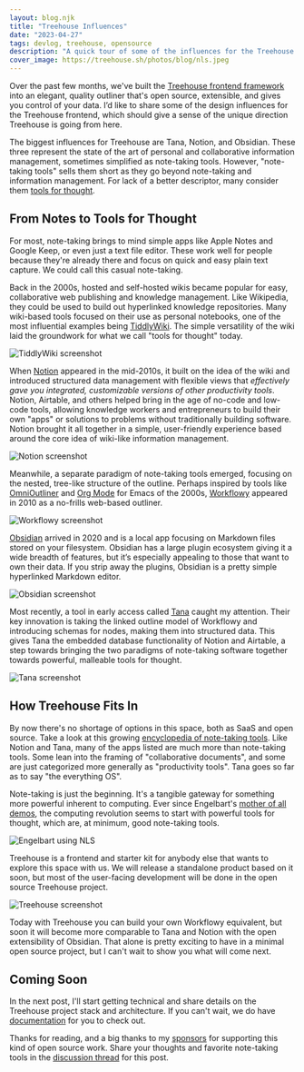 ```yaml
---
layout: blog.njk
title: "Treehouse Influences"
date: "2023-04-27"
tags: devlog, treehouse, opensource
description: "A quick tour of some of the influences for the Treehouse frontend and where it fits in the ecosystem."
cover_image: https://treehouse.sh/photos/blog/nls.jpeg
---
```


Over the past few months, we've built the [Treehouse frontend framework](https://treehouse.sh) into an elegant, quality outliner that's open source, extensible, and gives you control of your data. I’d like to share some of the design influences for the Treehouse frontend, which should give a sense of the unique direction Treehouse is going from here. 

The biggest influences for Treehouse are Tana, Notion, and Obsidian. These three represent the state of the art of personal and collaborative information management, sometimes simplified as note-taking tools. However, "note-taking tools" sells them short as they go beyond note-taking and information management. For lack of a better descriptor, many consider them [tools for thought](https://www.forthought.tools/).

## From Notes to Tools for Thought

For most, note-taking brings to mind simple apps like Apple Notes and Google Keep, or even just a text file editor. These work well for people because they're already there and focus on quick and easy plain text capture. We could call this casual note-taking. 

Back in the 2000s, hosted and self-hosted wikis became popular for easy, collaborative web publishing and knowledge management. Like Wikipedia, they could be used to build out hyperlinked knowledge repositories. Many wiki-based tools focused on their use as personal notebooks, one of the most influential examples being [TiddlyWiki](https://tiddlywiki.com/). The simple versatility of the wiki laid the groundwork for what we call "tools for thought" today.

![TiddlyWiki screenshot](https://treehouse.sh/photos/blog/tiddlywiki.png)

When [Notion](https://www.notion.so/) appeared in the mid-2010s, it built on the idea of the wiki and introduced structured data management with flexible views that *effectively gave you integrated, customizable versions of other productivity tools*. Notion, Airtable, and others helped bring in the age of no-code and low-code tools, allowing knowledge workers and entrepreneurs to build their own "apps" or solutions to problems without traditionally building software. Notion brought it all together in a simple, user-friendly experience based around the core idea of wiki-like information management.

![Notion screenshot](https://treehouse.sh/photos/blog/notion.jpeg)

Meanwhile, a separate paradigm of note-taking tools emerged, focusing on the nested, tree-like structure of the outline. Perhaps inspired by tools like [OmniOutliner](https://www.omnigroup.com/omnioutliner/) and [Org Mode](https://orgmode.org/) for Emacs of the 2000s, [Workflowy](https://workflowy.com/) appeared in 2010 as a no-frills web-based outliner. 

![Workflowy screenshot](https://treehouse.sh/photos/blog/workflowy.png)

[Obsidian](https://obsidian.md/) arrived in 2020 and is a local app focusing on Markdown files stored on your filesystem. Obsidian has a large plugin ecosystem giving it a wide breadth of features, but it’s especially appealing to those that want to own their data. If you strip away the plugins, Obsidian is a pretty simple hyperlinked Markdown editor.

![Obsidian screenshot](https://treehouse.sh/photos/blog/obsidian.png)

Most recently, a tool in early access called [Tana](https://tana.inc/) caught my attention. Their key innovation is taking the linked outline model of Workflowy and introducing schemas for nodes, making them into structured data. This gives Tana the embedded database functionality of Notion and Airtable, a step towards bringing the two paradigms of note-taking software together towards powerful, malleable tools for thought.  

![Tana screenshot](https://treehouse.sh/photos/blog/tana.webp)

## How Treehouse Fits In

By now there's no shortage of options in this space, both as SaaS and open source. Take a look at this growing [encyclopedia of note-taking tools](https://noteapps.info/). Like Notion and Tana, many of the apps listed are much more than note-taking tools. Some lean into the framing of "collaborative documents", and some are just categorized more generally as "productivity tools". Tana goes so far as to say "the everything OS". 

Note-taking is just the beginning. It's a tangible gateway for something more powerful inherent to computing. Ever since Engelbart's [mother of all demos](https://en.wikipedia.org/wiki/The_Mother_of_All_Demos), the computing revolution seems to start with powerful tools for thought, which are, at minimum, good note-taking tools.

![Engelbart using NLS](https://treehouse.sh/photos/blog/nls.jpeg)

Treehouse is a frontend and starter kit for anybody else that wants to explore this space with us. We will release a standalone product based on it soon, but most of the user-facing development will be done in the open source Treehouse project. 

![Treehouse screenshot](https://treehouse.sh/photos/hero-image.png)

Today with Treehouse you can build your own Workflowy equivalent, but soon it will become more comparable to Tana and Notion with the open extensibility of Obsidian. That alone is pretty exciting to have in a minimal open source project, but I can't wait to show you what will come next. 

## Coming Soon

In the next post, I'll start getting technical and share details on the Treehouse project stack and architecture. If you can't wait, we do have [documentation](https://treehouse.sh/docs/dev/) for you to check out. 

Thanks for reading, and a big thanks to my [sponsors](https://github.com/sponsors/progrium) for supporting this kind of open source work. Share your thoughts and favorite note-taking tools in the [discussion thread](https://github.com/treehousedev/treehouse/discussions/95) for this post.